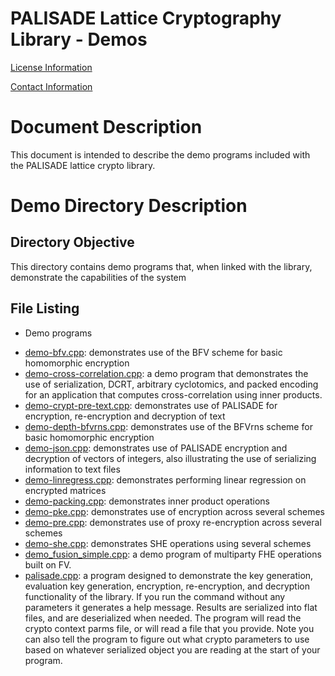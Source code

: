 PALISADE Lattice Cryptography Library - Demos
=============================================

[License Information](License.md)

[Contact Information](Contact.md)

Document Description
===================
This document is intended to describe the demo programs included with the PALISADE lattice crypto library.

Demo Directory Description
==========================

Directory Objective
-------------------
This directory contains demo programs that, when linked with the library, demonstrate the capabilities of the system

File Listing
------------

* Demo programs
- [demo-bfv.cpp](src/pke/demo/demo-bfv.cpp): demonstrates use of the BFV scheme for basic homomorphic encryption
- [demo-cross-correlation.cpp](src/pke/demo/demo-cross-correlation.cpp): a demo program that demonstrates the use of serialization, DCRT, arbitrary cyclotomics, and packed encoding for an application that computes cross-correlation using inner products.
- [demo-crypt-pre-text.cpp](src/pke/demo/demo-crypt-pre-text.cpp): demonstrates use of PALISADE for encryption, re-encryption and decryption of text
- [demo-depth-bfvrns.cpp](src/pke/demo/demo-depth-bfvrns.cpp): demonstrates use of the BFVrns scheme for basic homomorphic encryption
- [demo-json.cpp](src/pke/demo/demo-json.cpp): demonstrates use of PALISADE encryption and decryption of vectors of integers, also illustrating the use of serializing information to text files
- [demo-linregress.cpp](src/pke/demo/demo-linregress.cpp): demonstrates performing linear regression on encrypted matrices
- [demo-packing.cpp](src/pke/demo/demo-packing.cpp): demonstrates inner product operations
- [demo-pke.cpp](src/pke/demo/demo-pke.cpp): demonstrates use of encryption across several schemes
- [demo-pre.cpp](src/pke/demo/demo-pre.cpp): demonstrates use of proxy re-encryption across several schemes
- [demo-she.cpp](src/pke/demo/demo-she.cpp): demonstrates SHE operations using several schemes
- [demo_fusion_simple.cpp](src/pke/demo/demo_fusion_simple.cpp): a demo program of multiparty FHE operations built on FV.
- [palisade.cpp](src/demo/pre/palisade.cpp): a program designed to demonstrate the key generation, evaluation key generation, encryption, re-encryption, and decryption functionality of the library. If you run the command without any parameters it generates a help message. Results are serialized into flat files, and are deserialized when needed. The program will read the crypto context parms file, or will read a file that you provide. Note you can also tell the program to figure out what crypto parameters to use based on whatever serialized object you are reading at the start of your program.
